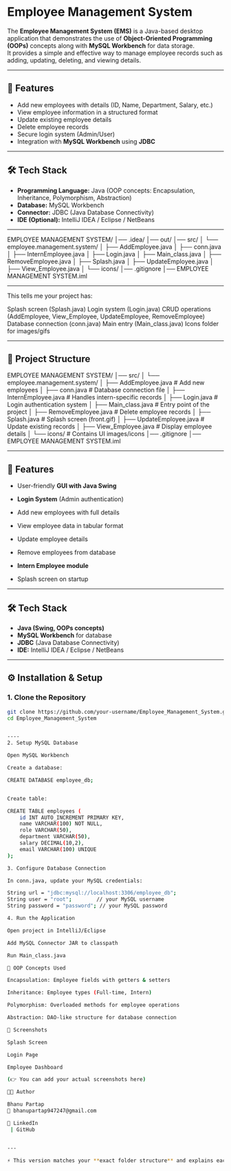 # Employee Management System

The **Employee Management System (EMS)** is a Java-based desktop application that demonstrates the use of **Object-Oriented Programming (OOPs)** concepts along with **MySQL Workbench** for data storage.  
It provides a simple and effective way to manage employee records such as adding, updating, deleting, and viewing details.


---

## 🚀 Features
- Add new employees with details (ID, Name, Department, Salary, etc.)
- View employee information in a structured format
- Update existing employee details
- Delete employee records
- Secure login system (Admin/User)
- Integration with **MySQL Workbench** using **JDBC**

---

## 🛠️ Tech Stack
- **Programming Language:** Java (OOP concepts: Encapsulation, Inheritance, Polymorphism, Abstraction)
- **Database:** MySQL Workbench
- **Connector:** JDBC (Java Database Connectivity)
- **IDE (Optional):** IntelliJ IDEA / Eclipse / NetBeans

---


EMPLOYEE MANAGEMENT SYSTEM/
│── .idea/
│── out/
│── src/
│   └── employee.management.system/
│       ├── AddEmployee.java
│       ├── conn.java
│       ├── InternEmployee.java
│       ├── Login.java
│       ├── Main_class.java
│       ├── RemoveEmployee.java
│       ├── Splash.java
│       ├── UpdateEmployee.java
│       ├── View_Employee.java
│       └── icons/
│── .gitignore
│── EMPLOYEE MANAGEMENT SYSTEM.iml

----

This tells me your project has:

Splash screen (Splash.java)
Login system (Login.java)
CRUD operations (AddEmployee, View_Employee, UpdateEmployee, RemoveEmployee)
Database connection (conn.java)
Main entry (Main_class.java)
Icons folder for images/gifs

----


## 📂 Project Structure
EMPLOYEE MANAGEMENT SYSTEM/
│── src/
│ └── employee.management.system/
│ ├── AddEmployee.java # Add new employees
│ ├── conn.java # Database connection file
│ ├── InternEmployee.java # Handles intern-specific records
│ ├── Login.java # Login authentication system
│ ├── Main_class.java # Entry point of the project
│ ├── RemoveEmployee.java # Delete employee records
│ ├── Splash.java # Splash screen (front.gif)
│ ├── UpdateEmployee.java # Update existing records
│ ├── View_Employee.java # Display employee details
│ └── icons/ # Contains UI images/icons
│── .gitignore
│── EMPLOYEE MANAGEMENT SYSTEM.iml

---

## 🚀 Features
- User-friendly **GUI with Java Swing**
- **Login System** (Admin authentication)
- Add new employees with full details
- View employee data in tabular format
- Update employee details
- Remove employees from database

  
- **Intern Employee module**
- Splash screen on startup

---

## 🛠️ Tech Stack
- **Java (Swing, OOPs concepts)**
- **MySQL Workbench** for database
- **JDBC** (Java Database Connectivity)
- **IDE:** IntelliJ IDEA / Eclipse / NetBeans

---

## ⚙️ Installation & Setup

### 1. Clone the Repository
```bash
git clone https://github.com/your-username/Employee_Management_System.git
cd Employee_Management_System


----
2. Setup MySQL Database

Open MySQL Workbench

Create a database:

CREATE DATABASE employee_db;


Create table:

CREATE TABLE employees (
    id INT AUTO_INCREMENT PRIMARY KEY,
    name VARCHAR(100) NOT NULL,
    role VARCHAR(50),
    department VARCHAR(50),
    salary DECIMAL(10,2),
    email VARCHAR(100) UNIQUE
);

3. Configure Database Connection

In conn.java, update your MySQL credentials:

String url = "jdbc:mysql://localhost:3306/employee_db";
String user = "root";        // your MySQL username
String password = "password"; // your MySQL password

4. Run the Application

Open project in IntelliJ/Eclipse

Add MySQL Connector JAR to classpath

Run Main_class.java

🎯 OOP Concepts Used

Encapsulation: Employee fields with getters & setters

Inheritance: Employee types (Full-time, Intern)

Polymorphism: Overloaded methods for employee operations

Abstraction: DAO-like structure for database connection

📸 Screenshots

Splash Screen

Login Page

Employee Dashboard

(👉 You can add your actual screenshots here)

👨‍💻 Author

Bhanu Partap
📧 bhanupartap947247@gmail.com

🔗 LinkedIn  
 | GitHub


---

⚡ This version matches your **exact folder structure** and explains each `.java` file.

